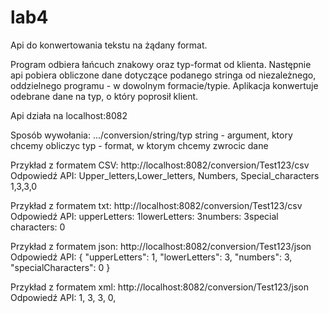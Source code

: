 # lab4
Api do konwertowania tekstu na żądany format.

Program odbiera łańcuch znakowy oraz typ-format od klienta. Następnie api pobiera obliczone dane dotyczące podanego stringa od niezależnego, oddzielnego programu - w dowolnym formacie/typie.
Aplikacja konwertuje odebrane dane na typ, o który poprosił klient.

Api działa na localhost:8082

Sposób wywołania:
.../conversion/string/typ
string - argument, ktory chcemy obliczyc
typ - format, w ktorym chcemy zwrocic dane

Przykład z formatem CSV:
http://localhost:8082/conversion/Test123/csv
Odpowiedź API:
Upper_letters,Lower_letters, Numbers, Special_characters 1,3,3,0

Przykład z formatem txt:
http://localhost:8082/conversion/Test123/csv
Odpowiedź API:
upperLetters: 1lowerLetters: 3numbers: 3special characters: 0

Przykład z formatem json:
http://localhost:8082/conversion/Test123/json
Odpowiedź API:
{ "upperLetters": 1, "lowerLetters": 3, "numbers": 3, "specialCharacters": 0 }

Przykład z formatem xml:
http://localhost:8082/conversion/Test123/json
Odpowiedź API:
1, 3, 3, 0,



